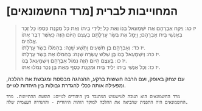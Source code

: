# המחוייבות לברית [מרד החשמונאים]

> יז כג: וַיִּקַּח אַבְרָהָם אֶת יִשְׁמָעֵאל בְּנוֹ וְאֵת כָּל יְלִידֵי בֵיתוֹ וְאֵת כָּל מִקְנַת כַּסְפּוֹ כָּל זָכָר בְּאַנְשֵׁי בֵּית אַבְרָהָם; וַיָּמָל אֶת בְּשַׂר עָרְלָתָם בְּעֶצֶם הַיּוֹם הַזֶּה כַּאֲשֶׁר דִּבֶּר אִתּוֹ אֱלֹהִים.  
> יז כד: וְאַבְרָהָם בֶּן תִּשְׁעִים וָתֵשַׁע שָׁנָה: בְּהִמֹּלוֹ בְּשַׂר עָרְלָתוֹ.  
> יז כה: וְיִשְׁמָעֵאל בְּנוֹ בֶּן שְׁלֹשׁ עֶשְׂרֵה שָׁנָה: בְּהִמֹּלוֹ אֵת בְּשַׂר עָרְלָתוֹ.  
> יז כו: בְּעֶצֶם הַיּוֹם הַזֶּה נִמּוֹל אַבְרָהָם וְיִשְׁמָעֵאל בְּנוֹ.  
> יז כז: וְכָל אַנְשֵׁי בֵיתוֹ יְלִיד בָּיִת וּמִקְנַת כֶּסֶף מֵאֵת בֶּן נֵכָר נִמֹּלוּ אִתּוֹ.  

עם יצחק באופק, ועם הרבה חששות ברקע, ההנהגה מבססת ומגבשת את ההלכה, ומפעילה אותה ככלי להגדרת גבולות בין היהדות לגויים.

```history
מרד החשמונאים הוא תגובה לטישטוש המתגבר בין היהודים לגויים: תופעת ההתייונות. מרד החשמונאים היה התפנית שהביאה את ההלכה למוקד הזהות היהודית - וההגדרה העצמית שלה.
```



